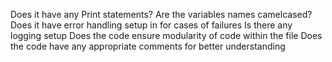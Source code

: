 Does it have any Print statements?
Are the variables names camelcased?
Does it have error handling setup in for cases of failures
Is there any logging setup
Does the code ensure modularity of code within the file
Does the code have any appropriate comments for better understanding